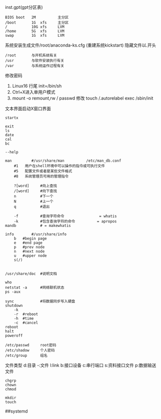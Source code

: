 inst.gpt(gpt分区表)

    BIOS boot   2M          主分区
    /boot       1G  xfs     主分区
    /           10G xfs     LVM
    /home       5G  xfs     LVM
    swap        1G  xfs     LVM

系统安装生成文件/root/anaconda-ks.cfg (重建系统kickstart)
隐藏文件以.开头

    /root       与开机系统有关
    /usr        与软件安装执行有关
    /var        与系统运作过程有关

修改密码
1. Linux16 行尾 init=/bin/sh
2. Ctrl+X进入单用户模式
3. 
    mount -o remount,rw /
    passwd
    修改
    touch /.autorelabel
    exec /sbin/init

文本界面启动X窗口界面
```shell
startx
```

```shell
exit
ls
date
cal
bc
```

```shell
--help

man         #/usr/share/man          /etc/man_db.conf
    #1   用户在shell环境中可以操作的指令或可执行文件
    #5   配置文件或者是某些文件格式
    #8   系统管理员可用的管理指令

    ?[word]     #向上查找
    /[word]     #向下查找
    n           #下一个
    N           #上一个
    q           #退出

    -f          #查询字符命令                = whatis
    -k          #包含查询字符的命令          = apropos
mandb           # = makewhatis

info        #/usr/share/info
    b   #begin page
    e   #end page
    p   #prev node
    n   #next node
    u   #upper node
    s(/)


/usr/share/doc  #说明文档
```

```shell
who
netstat -a      #网络联机状态
ps -aux
```

```shell
sync            #将数据同步写入硬盘
shutdown
    -k
    -r  #reboot
    -h  #time
    -c  #cancel
reboot
halt
poweroff
```

    /etc/passwd     root密码
    /etc/shadow     个人密码
    /etc/group      组名

文件类型 d:目录 -:文件 l:link b:接口设备 c:串行端口 s:资料接口文件 p:数据输送文件
```shell
chgrp
chown
chmod

mkdir
touch
```

##systemd
